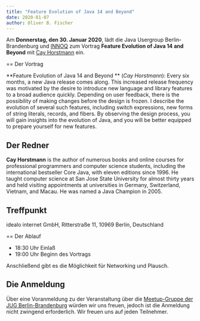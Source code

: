 ```yaml
---
title: "Feature Evolution of Java 14 and Beyond"
date: 2020-01-07
author: Oliver B. Fischer
---
```


Am **Donnerstag, den 30. Januar 2020**, lädt die Java Usergroup Berlin-Brandenburg und [INNOQ](https://www.innoq.com) zum Vortrag **Feature Evolution of Java 14 and Beyond** mit [Cay Horstmann](http://www.horstmann.com/) ein.

<!--more-->
== Der Vortrag

**Feature Evolution of Java 14 and Beyond **
(_Cay Horstmann_):
Every six months, a new Java release comes along. This increased release
frequency was motivated by the desire to introduce new language and library
features to a broad audience quickly. Depending on user feedback, there is the
possibility of making changes before the design is frozen. I describe the
evolution of several such features, including switch expressions, new forms of
string literals, records, and fibers. By observing the design process, you will
gain insights into the evolution of Java, and you will be better equipped to
prepare yourself for new features.


## Der Redner

**Cay Horstmann** is the author of numerous books and online courses for
professional programmers and computer science students, including the
international bestseller Core Java, with eleven editions since 1996. He taught
computer science at San Jose State University for almost thirty years and held
visiting appointments at universities in Germany, Switzerland, Vietnam, and
Macau. He was named a Java Champion in 2005.

## Treffpunkt

idealo internet GmbH, Ritterstraße 11, 10969 Berlin, Deutschland

== Der Ablauf

- 18:30 Uhr Einlaß
- 19:00 Uhr Beginn des Vortrags

Anschließend gibt es die Möglichkeit für Networking und Plausch.

## Die Anmeldung

Über eine Voranmeldung zu der Veranstaltung über die [Meetup-Gruppe der JUG Berlin-Brandenburg](http://meetup.com/jug-bb/) würden wir uns freuen, jedoch ist die Anmeldung nicht zwingend erforderlich. Wir freuen uns auf jeden Teilnehmer.
